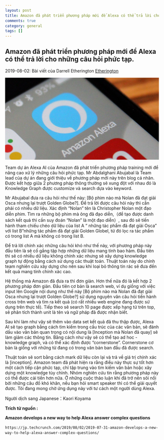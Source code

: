 ```yaml
---
layout: post  
title: Amazon đã phát triển phương pháp mới để Alexa có thể trả lời cho những câu hỏi phức tạp.
comments: true  
category: general
tags: []
---
```


## Amazon đã phát triển phương pháp mới để Alexa có thể trả lời cho những câu hỏi phức tạp.


 
2019-08-02: Bài viết của Darrell Etherington [Etherington](https://jp.techcrunch.com/contributor/darrell-etherington/)

![image](/res/Alexa/amazon-alexa-ios.jpg)

Team dự án Alexa AI của Amazon đã phát triển phương pháp training mới để nâng cao xử lý những câu hỏi phức tạp. Mr Abdalghani Abujabal là Team lead của dự án đang giới thiệu về phương pháp mới này trên blog cá nhân. Được kết hợp giữa 2 phương pháp thông thường sẽ xung đột với nhau đó là Knowledge Graph được customize và search dựa vào keyword.

Mr Abujabal đưa ra câu hỏi như thế này: [Bộ phim nào mà Nolan đã đạt giải Osca nhưng lại trượt Golden Globe?]. Để trả lời được câu hỏi này thì cần phải có nhiều dữ liệu. Xác định “Nolan” tên là Christopher Nolan một đạo diễn phim. Tìm ra những bộ phim mà ông đã đạo diễn,（để tạo được danh sách kết quả thì cần suy đoán “Nolan” là một đạo diễn）, sau đó sẽ tiến hành tham chiếu chéo dữ liệu của list A “ những tác phẩm đã đạt giải Osca” với list B”những tác phẩm đã đạt giải Golden Globel, từ đó lọc ra tác phẩm có trong list A mà không có trong list B.

Để trả lời chính xác những câu hỏi khó như thế này, với phương pháp này đầu tiên là sẽ cố gắng tập hợp những dữ liệu mang tính bao hàm. Đầu tiên thì sẽ có nhiều dữ liệu không chính xác nhưng sẽ xây dựng knowledge graph tự động bằng cách sử dụng các thuật toán. Thuật toán này do chính team nghiên cứu xây dựng cho nên sau khi loại bỏ thông tin rác sẽ đưa đến kết quả mang tính chính xác cao.

Hệ thống mà Amazon đã đưa ra thì đơn giản. Hơn thế nữa đó là kết hợp 2 phương pháp đơn giản. Đầu tiên cơ bản là search web, ví dụ giống với việc input lên Google nội dung như thế này [Bộ phim nào mà Nolan đã đạt giải Osca nhưng lại trượt Golden Globe?] sử dụng nguyên văn câu hỏi tiến hành cross trên web và tìm ra kết quả (có rất nhiều web engine đang được sử dụng trên thực tế). Tiếp theo sẽ search 10 page được xếp hạng từ trên top, sẽ phân tích thành unit là tên và ngữ pháp đã được nhận biết.

Sau khi làm như vậy sẽ thêm vào data set kết quả đã thu thập được, Alexa AI sẽ tạo graph bằng cách tìm kiếm trong cấu trúc của các văn bản, sẽ đánh dấu vào văn bản quan trọng có nội dung là [Inception mà Nolan đã quay] sẽ làm giảm các thông tin. Bằng cách như vậy sẽ có thể tạo ad hoc - knowledge graph, và có thể xác định được “cornerstone”. Cornerstone cơ bản là giống với những từ đang có trong văn bản ban đầu đã được search.

Thuật toán sẽ sort bằng cách mark dữ liệu còn lại và trả về giá trị chính xác là [inception]. Amazon team đã phát hiện ra rằng điều này thực sự tốt hơn một cách tiếp cận phức tạp, chỉ tập trung vào tìm kiếm văn bản hoặc xây dựng một knowledge tùy chỉnh. Nhóm nghiên cứu tin rằng phương pháp này có thể được cải tiến hơn nữa. Ở những cuộc thảo luận khi đã trở nên sôi nổi bởi những câu đố khó khăn, nếu bạn hỏi smart speaker thì có thể giải quyết được. Tôi đang mong chờ ứng dụng này với tư cách một người dùng Alexa.



Người dịch sang Japanese：Kaori Koyama





**Trích từ nguồn :**

**Amazon develops a new way to help Alexa answer complex questions**

`https://jp.techcrunch.com/2019/08/02/2019-07-31-amazon-develops-a-new-way-to-help-alexa-answer-complex-questions/`

